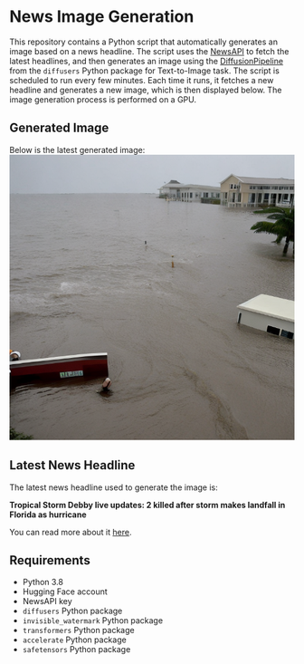 # News Image Generation
This repository contains a Python script that automatically generates an image based on a news headline. The script uses the [NewsAPI](https://newsapi.org/) to fetch the latest headlines, and then generates an image using the [DiffusionPipeline](https://github.com/huggingface/diffusers) from the `diffusers` Python package for Text-to-Image task.
The script is scheduled to run every few minutes. Each time it runs, it fetches a new headline and generates a new image, which is then displayed below. The image generation process is performed on a GPU.

## Generated Image
Below is the latest generated image:
![Generated Image](image.png)

## Latest News Headline
The latest news headline used to generate the image is:

**Tropical Storm Debby live updates: 2 killed after storm makes landfall in Florida as hurricane**

You can read more about it [here](https://news.google.com/rss/articles/CBMiiAFBVV95cUxPZ2VoZUQzWURIZHBwT2wyeGNCeWZlMmZ0R3JGRHpXeWZjMHM2YzRrMDhianpONWJEN25aaWd1QjRFaldFRlVJSU5OenRlS0hkWjAzTktJWk5pRWllTVVxMlBsVnNaZE1OblA3WkItV003dXNSZVZlcEV1dkVDVjFVNkN1dTVFZmZx0gGOAUFVX3lxTE5TZHpCMnhvMjRLRWR2bnU3dGxNSUVzdFFHX1pGMWI0OWhUX2ppWUdnbXhOeXZnSmpfY0t0eTlsb2lMWXBENUlPRzBfZFVFc2JWVFdzT1B6LUs3bHBpelBrUVpia2hSNHhOdzNkOTczaklMWHoyT1lWOUZiY2lRUHF4WndHelQzOEcwTlYwcGc?oc=5).

## Requirements
- Python 3.8
- Hugging Face account
- NewsAPI key
- `diffusers` Python package
- `invisible_watermark` Python package
- `transformers` Python package
- `accelerate` Python package
- `safetensors` Python package
